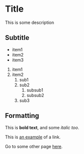 # Title

This is some description

## Subtitle

* item1
* item2
* item3

1. item1
2. item2
   1. sub1
   2. sub2
      1. subsub1
      2. subsub2
   3. sub3

## Formatting

This is **bold text**, and some *italic too*.

This is [an example](https://google.com) of a link.

Go to some other page [here](./folder/other.html).

